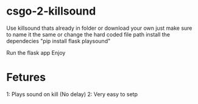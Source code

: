 # csgo-2-killsound
Use killsound thats already in folder or download your own just make sure to name it the same or change the hard coded file path
install the dependecies "pip install flask playsound"

Run the flask app 
Enjoy

# Fetures
1: Plays sound on kill (No delay)
2: Very easy to setp
